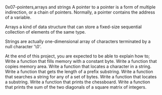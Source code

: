 0x07-pointers,arrays and strings
A pointer to a pointer is a form of multiple indirection, or a chain of pointers. Normally, a pointer contains the address of a variable. 

Arrays a kind of data structure that can store a fixed-size sequential collection of elements of the same type. 

Strings are actually one-dimensional array of characters terminated by a null character '\0'.

At the end of this project, you are expected to be able to explain how to;
Write a function that fills memory with a constant byte.
Write a function that copies memory area.
Write a function that locates a character in a string.
Write a function that gets the length of a prefix substring.
Write a function that searches a string for any of a set of bytes.
Write a function that locates a substring.
Write a function that prints the chessboard.
Write a function that prints the sum of the two diagonals of a square matrix of integers. 

